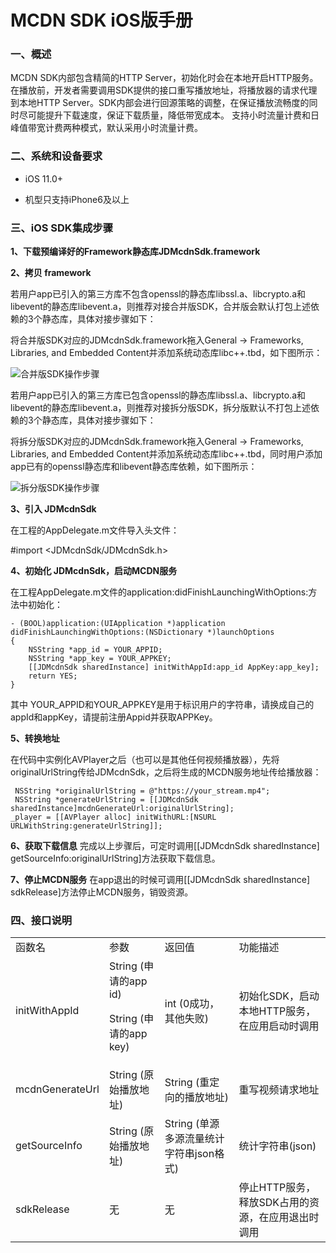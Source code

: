 # MCDN SDK iOS版手册

### 一、概述

MCDN SDK内部包含精简的HTTP Server，初始化时会在本地开启HTTP服务。在播放前，开发者需要调用SDK提供的接口重写播放地址，将播放器的请求代理到本地HTTP Server。SDK内部会进行回源策略的调整，在保证播放流畅度的同时尽可能提升下载速度，保证下载质量，降低带宽成本。
支持小时流量计费和日峰值带宽计费两种模式，默认采用小时流量计费。

### 二、系统和设备要求

- iOS 11.0+

- 机型只支持iPhone6及以上

### 三、iOS SDK集成步骤

**1、下载预编译好的Framework静态库JDMcdnSdk.framework**

**2、拷贝 framework**

若用户app已引入的第三方库不包含openssl的静态库libssl.a、libcrypto.a和libevent的静态库libevent.a，则推荐对接合并版SDK，合并版会默认打包上述依赖的3个静态库，具体对接步骤如下：

将合并版SDK对应的JDMcdnSdk.framework拖入General -> Frameworks, Libraries, and Embedded Content并添加系统动态库libc++.tbd，如下图所示：

![合并版SDK操作步骤](https://github.com/jdcloudcom/cn/blob/cdn-new/image/MCDN/合并版SDK.png)


若用户app已引入的第三方库已包含openssl的静态库libssl.a、libcrypto.a和libevent的静态库libevent.a，则推荐对接拆分版SDK，拆分版默认不打包上述依赖的3个静态库，具体对接步骤如下：

将拆分版SDK对应的JDMcdnSdk.framework拖入General -> Frameworks, Libraries, and Embedded Content并添加系统动态库libc++.tbd，同时用户添加app已有的openssl静态库和libevent静态库依赖，如下图所示：

![拆分版SDK操作步骤](https://github.com/jdcloudcom/cn/blob/cdn-new/image/MCDN/拆分版SDK.jpg)

**3、引入 JDMcdnSdk**

在工程的AppDelegate.m文件导入头文件：

#import <JDMcdnSdk/JDMcdnSdk.h>

**4、初始化 JDMcdnSdk，启动MCDN服务**

在工程AppDelegate.m文件的application:didFinishLaunchingWithOptions:方法中初始化：

```
- (BOOL)application:(UIApplication *)application didFinishLaunchingWithOptions:(NSDictionary *)launchOptions
{
    NSString *app_id = YOUR_APPID;
    NSString *app_key = YOUR_APPKEY;
    [[JDMcdnSdk sharedInstance] initWithAppId:app_id AppKey:app_key];
    return YES;
}
```

其中 YOUR_APPID和YOUR_APPKEY是用于标识用户的字符串，请换成自己的appId和appKey，请提前注册Appid并获取APPKey。

**5、转换地址**

在代码中实例化AVPlayer之后（也可以是其他任何视频播放器），先将originalUrlString传给JDMcdnSdk，之后将生成的MCDN服务地址传给播放器：
```
 NSString *originalUrlString = @"https://your_stream.mp4";
 NSString *generateUrlString = [[JDMcdnSdk sharedInstance]mcdnGenerateUrl:originalUrlString];
_player = [[AVPlayer alloc] initWithURL:[NSURL URLWithString:generateUrlString]];
```

**6、获取下载信息**
完成以上步骤后，可定时调用[[JDMcdnSdk sharedInstance] getSourceInfo:originalUrlString]方法获取下载信息。

**7、停止MCDN服务**
在app退出的时候可调用[[JDMcdnSdk sharedInstance] sdkRelease]方法停止MCDN服务，销毁资源。


### 四、接口说明


<table><tr><td>函数名</td><td>参数</td><td>返回值</td><td>功能描述</td></tr><tr><td>initWithAppId</td><td>String (申请的app id)
  
String (申请的app key)</td><td>int (0成功，其他失败)</td><td>初始化SDK，启动本地HTTP服务，在应用启动时调用</td></tr><tr><td>mcdnGenerateUrl</td><td>String (原始播放地址)</td><td>String (重定向的播放地址)</td><td>重写视频请求地址</td></tr><tr><td>getSourceInfo</td><td>String (原始播放地址)</td><td>String (单源多源流量统计字符串json格式)</td><td>统计字符串(json)</td></tr><tr><td>sdkRelease</td><td>无</td><td>无</td><td>停止HTTP服务，释放SDK占用的资源，在应用退出时调用</td></tr></table>
